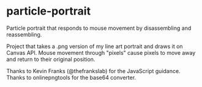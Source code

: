 # particle-portrait
Particle portrait that responds to mouse movement by disassembling and reassembling.

Project that takes a .png version of my line art portrait and draws it on Canvas API. Mouse movement through "pixels" cause pixels to move away and return to their original position. 

Thanks to Kevin Franks (@thefrankslab) for the JavaScript guidance. Thanks to onlinepngtools for the base64 converter.

